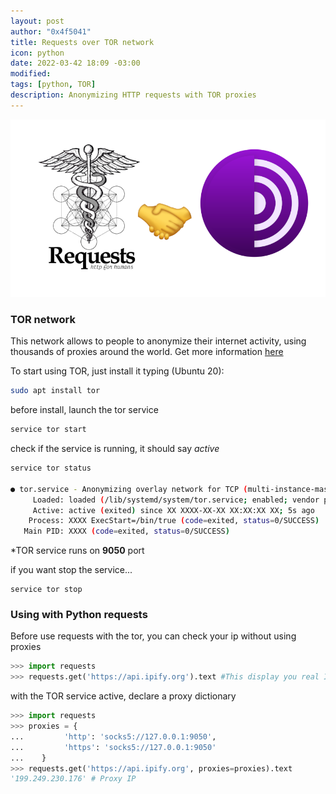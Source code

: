 ```yaml
---
layout: post
author: "0x4f5041"
title: Requests over TOR network
icon: python
date: 2022-03-42 18:09 -03:00
modified: 
tags: [python, TOR]
description: Anonymizing HTTP requests with TOR proxies
---
```


<img src="../assets/img/python-requests-over-tor/python-requests-tor-network.png" alt="python-requests-and-tor-proxies">


### TOR network

This network allows to people to anonymize their internet activity, using thousands of proxies around the world.
Get more information [here](https://www.torproject.org/about/history/)

To start using TOR, just install it typing (Ubuntu 20):

```bash
sudo apt install tor
```

before install, launch the tor service

```bash
service tor start
```
check if the service is running, it should say _active_
```bash
service tor status

● tor.service - Anonymizing overlay network for TCP (multi-instance-master)
     Loaded: loaded (/lib/systemd/system/tor.service; enabled; vendor preset: enabled)
     Active: active (exited) since XX XXXX-XX-XX XX:XX:XX XX; 5s ago
    Process: XXXX ExecStart=/bin/true (code=exited, status=0/SUCCESS)
   Main PID: XXXX (code=exited, status=0/SUCCESS)
```

*TOR service runs on **9050** port

if you want stop the service...
```
service tor stop
```

### Using with Python requests

Before use requests with the tor, you can check your ip without using proxies

```python
>>> import requests
>>> requests.get('https://api.ipify.org').text #This display you real IP address
```
with the TOR service active, declare a proxy dictionary

```python
>>> import requests
>>> proxies = {
...         'http': 'socks5://127.0.0.1:9050',
...         'https': 'socks5://127.0.0.1:9050'
...    }
>>> requests.get('https://api.ipify.org', proxies=proxies).text
'199.249.230.176' # Proxy IP
```